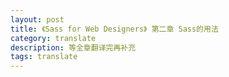 ```yaml
---
layout: post
title: 《Sass for Web Designers》 第二章 Sass的用法
category: translate
description: 等全章翻译完再补充
tags: translate
---
```



